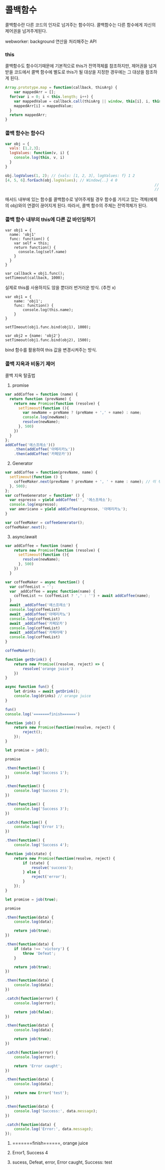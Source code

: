 # 콜백함수

콜백함수란 다른 코드의 인자로 넘겨주는 함수이다. 콜백함수는 다른 함수에게 자신의 제어권을 넘겨주게된다.

webworker: background 연산을 처리해주는 API

### this

콜백함수도 함수이기때문에 기본적으로 this가 전역객체를 참조하지만, 제어권을 넘겨받을 코드에서 콜백 함수에 별도로 this가 될 대상을 지정한 경우에는 그 대상을 참조하게 된다.

```javascript
Array.prototype.map = function(callback, thisArg) {
	var mappedArr = [];
  for(var i = 0; i < this.length; i++) {
    var mappedValue = callback.call(thisArg || window, this[i], i, this);
    mappedArr[i] = mappedValue;
  }
  return mappedArr;
}
```



### 콜백 함수는 함수다

```javascript
var obj = {
  vals: [1,2,3];
  logValues: function(v, i) {
    console.log(this, v, i)
  }
}

obj.logValues(1, 2); // {vals: [1, 2, 3], logValues: f} 1 2
[4, 5, 6].forEach(obj.logValues); // Window{..} 4 0
																	// Window{..} 5 0
																	// Window{..} 6 0
```

매서드 내부에 있는 함수를 콜백함수로 넣어주게될 경우 함수를 가지고 있는 객체(예제의 obj)와의 연결이 끊어지게 된다. 따라서, 콜백 함수의 주체는 전역객체가 된다.



### 콜백 함수 내부의 this에 다른 값 바인딩하기

```javascriptjavascript
var obj1 = {
  name: 'obj1'
  func: function() {
   	var self = this;
    return function() {
      console.log(self.name)
    }
  }
}

var callback = obj1.func();
setTimeout(callback, 1000);
```

실제로 this를 사용하지도 않을 뿐더러 번거러운 방식. (추천 x)

```javascriptjavascript
var obj1 = {
	name: 'obj1';
	func: function() {
		console.log(this.name);
	}
}

setTImeout(obj1.func.bind(obj1), 1000);

var obj2 = {name: 'obj2'}
setTimeout(obj1.func.bind(obj2), 1500);
```

bind 함수를 활용하여 this 값을 변경시켜주는 방식.



### 콜백 지옥과 비동기 제어

콜백 지옥 탈출법

1. promise

```javascript
var addCoffee = function (name) {
  return function (prevName) {
    return new Promise(function (resolve) {
      setTimeout(function (){
        var newName = preName ? (preName + ',' + name) : name;
        console.log(newName);
        resolve(newName);
      }, 500)
    })
  }
};
addCoffee('에스프레소')()
	.then(addCoffee('아메리카노'))
	.then(addCoffee('카페모카'))
```

2. Generator

```javascript
var addCoffee = function(prevName, name) {
  setTimeout(function () {
    coffeeMaker.next(prevName ? prevName + ', ' + name : name); // 이 부분때문에 동적이지 않음
  }, 500);
};
var coffeeGenerator = function* () {
  var espresso = yield addCoffee('', '에스프레소');
  console.log(espresso);
  var americano = yield addCoffee(espresso, '아메리카노');
}

var coffeeMaker = coffeeGenerator();
coffeeMaker.next();
```

3. async/await

```javascript
var addCoffee = function (name) {
    return new Promise(function (resolve) {
      setTimeout(function (){
        resolve(newName);
      }, 500)
    })
  }

var coffeeMaker = async function() {
  var coffeeList = '';
  var _addCoffee = async function(name) {
    coffeeList += (coffeeList ? ',' : '') + await addCoffee(name);
  }
  await _addCoffee('에스프레소')
  console.log(coffeeList)
  await _addCoffee('아메리카노')
  console.log(coffeeList)
  await _addCoffee('카페모카')
  console.log(coffeeList)
  await _addCoffee('카페라떼')
  console.log(coffeeList)
}

coffeeMaker();
```



```javascript
function getDrink() {
    return new Promise((resolve, reject) => {
        resolve('orange juice')
    })
}

async function fun() {
    let drinks = await getDrink();
    console.log(drinks) // orange juice
}

fun()
console.log('=======finish======')
```

```javascript
function job() {
    return new Promise(function(resolve, reject) {
        reject();
    });
}

let promise = job();

promise

.then(function() {
    console.log('Success 1');
})

.then(function() {
    console.log('Success 2');
})

.then(function() {
    console.log('Success 3');
})

.catch(function() {
    console.log('Error 1');
})

.then(function() {
    console.log('Success 4');
```

```javascript
function job(state) {
    return new Promise(function(resolve, reject) {
        if (state) {
            resolve('success');
        } else {
            reject('error');
        }
    });
}

let promise = job(true);

promise

.then(function(data) {
    console.log(data);

    return job(true);
})

.then(function(data) {
    if (data !== 'victory') {
        throw 'Defeat';
    }

    return job(true);
})

.then(function(data) {
    console.log(data);
})

.catch(function(error) {
    console.log(error);

    return job(false);
})

.then(function(data) {
    console.log(data);

    return job(true);
})

.catch(function(error) {
    console.log(error);

    return 'Error caught';
})

.then(function(data) {
    console.log(data);

    return new Error('test');
})

.then(function(data) {
    console.log('Success:', data.message);
})

.catch(function(data) {
    console.log('Error:', data.message);
});
```

1) =======finish======, orange juice

2) Error1, Success 4

3) sucess, Defeat, error, Error caught, Success: test